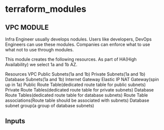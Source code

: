 # terraform_modules
## VPC MODULE
Infra Engineer usually develops nodules. Users like developers, DevOps Engineers can use these modules. Companies can enforce what to use what not to use through modules.

This module creates the following resources. As part of HA(High Availability) we select 1a and 1b AZ.

Resources
VPC
Public Subnets(1a and 1b)
Private Subnets(1a and 1b)
Database Subnets(1a and 1b)
Internet Gateway
Elastic IP
NAT Gateway(spin up in 1a)
Public Route Table(dedicated route table for public subnets)
Private Route Tables(dedicated route table for private subnets)
Database Route Tables(dedicated route table for database subnets)
Route Table associations(Route table should be associated with subnets)
Database subnet group(a group of database subnets)

## Inputs
